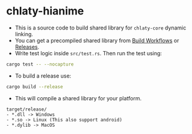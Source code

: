 # chlaty-hianime
- This is a source code to build shared library for `chlaty-core` dynamic linking.
- You can get a precompiled shared library from [Build Workflows]((./actions)) or [Releases](./releases).
- Write test logic inside `src/test.rs`. Then run the test using:
```bash
cargo test -- --nocapture
```
- To build a release use:
```bash
cargo build --release
```
- This will compile a shared library for your platform.
```
target/release/
- *.dll -> Windows
- *.so -> Linux (This also support android)
- *.dylib -> MacOS
```